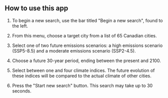 ## How to use this app
1. To begin a new search, use the bar titled "Begin a new search", 
found to the left. 

2. From this menu, choose a target city from a list of 65 Canadian cities. 

3. Select one of two future emissions scenarios: 
a high emissions scenario (SSP5-8.5) and a moderate emissions scenario (SSP2-4.5).

4. Choose a future 30-year period, ending between the present and 2100.

5. Select between one and four climate indices. The future evolution of these 
indices will be compared to the actual climate of other cities.

6. Press the "Start new search" button. This search may take up to 30 seconds.